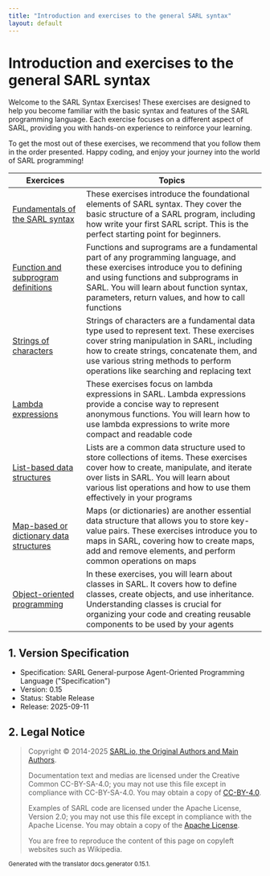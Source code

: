 ```yaml
---
title: "Introduction and exercises to the general SARL syntax"
layout: default
---
```


# Introduction and exercises to the general SARL syntax

Welcome to the SARL Syntax Exercises! These exercises are designed to help you become familiar with the basic syntax and features of the SARL programming language. Each exercise focuses on a different aspect of SARL, providing you with hands-on experience to reinforce your learning.

To get the most out of these exercises, we recommend that you follow them in the order presented. Happy coding, and enjoy your journey into the world of SARL programming!

| Exercices | Topics |
|-----------|--------|
| [Fundamentals of the SARL syntax](./IntroductionBase.html) | These exercises introduce the foundational elements of SARL syntax. They cover the basic structure of a SARL program, including how write your first SARL script. This is the perfect starting point for beginners. |
| [Function and subprogram definitions](./IntroductionFunction.html) | Functions and suprograms are a fundamental part of any programming language, and these exercises introduce you to defining and using functions and subprograms in SARL. You will learn about function syntax, parameters, return values, and how to call functions |
| [Strings of characters](./IntroductionString.html) | Strings of characters are a fundamental data type used to represent text. These exercises cover string manipulation in SARL, including how to create strings, concatenate them, and use various string methods to perform operations like searching and replacing text |
| [Lambda expressions](./IntroductionLambda.html) | These exercises focus on lambda expressions in SARL. Lambda expressions provide a concise way to represent anonymous functions. You will learn how to use lambda expressions to write more compact and readable code |
| [List-based data structures](./IntroductionList.html) | Lists are a common data structure used to store collections of items. These exercises cover how to create, manipulate, and iterate over lists in SARL. You will learn about various list operations and how to use them effectively in your programs |
| [Map-based or dictionary data structures](./IntroductionMap.html) | Maps (or dictionaries) are another essential data structure that allows you to store key-value pairs. These exercises introduce you to maps in SARL, covering how to create maps, add and remove elements, and perform common operations on maps |
| [Object-oriented programming](./IntroductionClass.html) | In these exercises, you will learn about classes in SARL. It covers how to define classes, create objects, and use inheritance. Understanding classes is crucial for organizing your code and creating reusable components to be used by your agents |

## 1. Version Specification

* Specification: SARL General-purpose Agent-Oriented Programming Language ("Specification")
* Version: 0.15
* Status: Stable Release
* Release: 2025-09-11

## 2. Legal Notice

> Copyright &copy; 2014-2025 [SARL.io, the Original Authors and Main Authors](http://www.sarl.io/about/index.html).
>
> Documentation text and medias are licensed under the Creative Common CC-BY-SA-4.0;
> you may not use this file except in compliance with CC-BY-SA-4.0.
> You may obtain a copy of [CC-BY-4.0](https://creativecommons.org/licenses/by-sa/4.0/deed.en).
>
> Examples of SARL code are licensed under the Apache License, Version 2.0;
> you may not use this file except in compliance with the Apache License.
> You may obtain a copy of the [Apache License](http://www.apache.org/licenses/LICENSE-2.0).
>
> You are free to reproduce the content of this page on copyleft websites such as Wikipedia.

<small>Generated with the translator docs.generator 0.15.1.</small>
